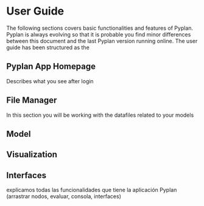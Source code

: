 # User Guide

The following sections covers basic functionalities and features of Pyplan.
Pyplan is always evolving so that it is probable you find minor differences between this document and the last Pyplan version running online.
The user guide has been structured as the 
## Pyplan App Homepage
Describes what you see after login

## File Manager
In this section you will be working with the datafiles related to your models

## Model


## Visualization


## Interfaces


explicamos todas las funcionalidades que tiene la aplicación Pyplan (arrastrar nodos, evaluar, consola, interfaces)

<!--stackedit_data:
eyJoaXN0b3J5IjpbLTEyNzM0NzY0NjAsLTE4MDIzMDM1ODRdfQ
==
-->